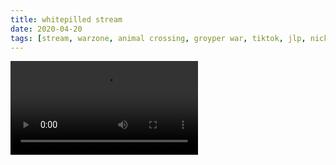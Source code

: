 ```yaml
---
title: whitepilled stream
date: 2020-04-20
tags: [stream, warzone, animal crossing, groyper war, tiktok, jlp, nick, jaden, jd, gibby, vince, patrick, immigration]
---
```

<video class="js-player" playsinline controls data-poster="https://archive.org/download/shalit_archive/whitepilled_thumbnail.jpg">
  <source src="https://archive.org/download/shalit_archive/20200421%20whitepilled%20stream_360.mp4" type="video/mp4" size="360"/>
  <source src="https://archive.org/download/shalit_archive/20200421%20whitepilled%20stream.mp4" type="video/mp4" size="1080"/>
</video>
